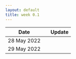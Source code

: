 ```yaml
---
layout: default
title: week 0.1
---
```


Date|   |Update
| ----------|----|-------------|
28 May 2022 || 
29 May 2022 ||

